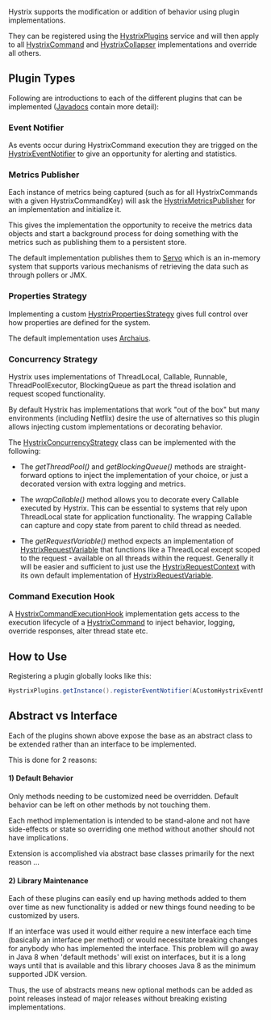 Hystrix supports the modification or addition of behavior using plugin implementations.

They can be registered using the [HystrixPlugins](http://netflix.github.com/Hystrix/javadoc/index.html?com/netflix/hystrix/strategy/HystrixPlugins.html) service and will then apply to all [HystrixCommand](http://netflix.github.com/Hystrix/javadoc/index.html?com/netflix/hystrix/HystrixCommand.html) and [HystrixCollapser](http://netflix.github.com/Hystrix/javadoc/index.html?com/netflix/hystrix/HystrixCollapser.html) implementations and override all others.

## Plugin Types

Following are introductions to each of the different plugins that can be implemented ([Javadocs](http://netflix.github.com/Hystrix/javadoc/index.html) contain more detail):

### Event Notifier

As events occur during HystrixCommand execution they are trigged on the [HystrixEventNotifier](http://netflix.github.com/Hystrix/javadoc/index.html?com/netflix/hystrix/strategy/eventnotifier/HystrixEventNotifier.html) to give an opportunity for alerting and statistics.


### Metrics Publisher

Each instance of metrics being captured (such as for all HystrixCommands with a given HystrixCommandKey) will ask the [HystrixMetricsPublisher](http://netflix.github.com/Hystrix/javadoc/index.html?com/netflix/hystrix/strategy/metrics/HystrixMetricsPublisher.html) for an implementation and initialize it. 

This gives the implementation the opportunity to receive the metrics data objects and start a background process for doing something with the metrics such as publishing them to a persistent store.

The default implementation publishes them to [Servo](https://github.com/Netflix/servo) which is an in-memory system that supports various mechanisms of retrieving the data such as through pollers or JMX.


### Properties Strategy

Implementing a custom [HystrixPropertiesStrategy](http://netflix.github.com/Hystrix/javadoc/index.html?com/netflix/hystrix/strategy/properties/HystrixPropertiesStrategy.html) gives full control over how properties are defined for the system.

The default implementation uses [Archaius](https://github.com/Netflix/archaius).


### Concurrency Strategy

Hystrix uses implementations of ThreadLocal, Callable, Runnable, ThreadPoolExecutor, BlockingQueue as part the thread isolation and request scoped functionality. 

By default Hystrix has implementations that work "out of the box" but many environments (including Netflix) desire the use of alternatives so this plugin allows injecting custom implementations or decorating behavior.

The [HystrixConcurrencyStrategy](http://netflix.github.com/Hystrix/javadoc/index.html?com/netflix/hystrix/strategy/concurrency/HystrixConcurrentStrategy.html) class can be implemented with the following:

* The _getThreadPool()_ and _getBlockingQueue()_ methods are straight-forward options to inject the implementation of your choice, or just a decorated version with extra logging and metrics.

* The _wrapCallable()_ method allows you to decorate every Callable executed by Hystrix. This can be essential to systems that rely upon ThreadLocal state for application functionality. The wrapping Callable can capture and copy state from parent to child thread as needed.

* The _getRequestVariable()_ method expects an implementation of [HystrixRequestVariable<T>](http://netflix.github.com/Hystrix/javadoc/index.html?com/netflix/hystrix/strategy/concurrency/HystrixRequestVariable.html) that functions like a ThreadLocal except scoped to the request - available on all threads within the request. Generally it will be easier and sufficient to just use the [HystrixRequestContext](http://netflix.github.com/Hystrix/javadoc/index.html?com/netflix/hystrix/strategy/concurrency/HystrixRequestContext.html) with its own default implementation of [HystrixRequestVariable](http://netflix.github.com/Hystrix/javadoc/index.html?com/netflix/hystrix/strategy/concurrency/HystrixRequestVariable.html).


### Command Execution Hook

A [HystrixCommandExecutionHook](http://netflix.github.com/Hystrix/javadoc/index.html?com/netflix/hystrix/strategy/executionhook/HystrixCommandExecutionHook.html) implementation gets access to the execution lifecycle of a [HystrixCommand](http://netflix.github.com/Hystrix/javadoc/index.html?com/netflix/hystrix/HystrixCommand.html) to inject behavior, logging, override responses, alter thread state etc.


## How to Use

Registering a plugin globally looks like this:

```java
HystrixPlugins.getInstance().registerEventNotifier(ACustomHystrixEventNotifierDefaultStrategy.getInstance());
```

## Abstract vs Interface

Each of the plugins shown above expose the base as an abstract class to be extended rather than an interface to be implemented.

This is done for 2 reasons:

#### 1) Default Behavior

Only methods needing to be customized need be overridden. Default behavior can be left on other methods by not touching them.

Each method implementation is intended to be stand-alone and not have side-effects or state so overriding one method without another should not have implications.

Extension is accomplished via abstract base classes primarily for the next reason ...

#### 2) Library Maintenance

Each of these plugins can easily end up having methods added to them over time as new functionality is added or new things found needing to be customized by users.

If an interface was used it would either require a new interface each time (basically an interface per method) or would necessitate breaking changes for anybody who has implemented the interface. This problem will go away in Java 8 when 'default methods' will exist on interfaces, but it is a long ways until that is available and this library chooses Java 8 as the minimum supported JDK version.

Thus, the use of abstracts means new optional methods can be added as point releases instead of major releases without breaking existing implementations.